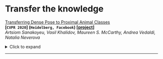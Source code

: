 # Transfer the knowledge



<span id="TransferPose"></span>
[Transferring Dense Pose to Proximal Animal Classes](https://arxiv.org/abs/2003.00080)  
**[`CVPR 2020`] (`Heidelberg, Facebook`) [[project](https://asanakoy.github.io/densepose-evolution)]**  
*Artsiom Sanakoyeu, Vasil Khalidov, Maureen S. McCarthy, Andrea Vedaldi, Natalia Neverova*

<details><summary>Click to expand</summary>

> Summary

Transfer the knowledge in **dense pose recognition for humans** to other classes (such as animals).

By model for human is geometrically aligned to humans



canonical mapping



> Problem setting

existing annotated data 

additional unlabeled images and videos 

restrict the attention to chimpanzees. but the model can generalize to other classes 





> Training process





</p></details>

---

